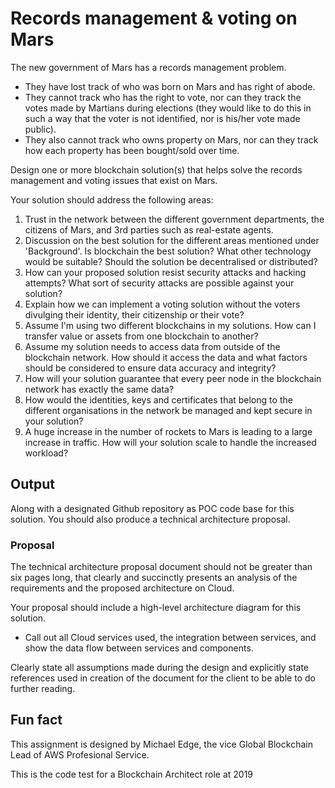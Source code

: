 # Records management & voting on Mars
The new government of Mars has a records management problem. 
- They have lost track of who was born on Mars and has right of abode.
- They cannot track who has the right to vote, nor can they track the votes made by Martians during elections (they would like to do this in such a way that the voter is not identified, nor is his/her vote made public).
- They also cannot track who owns property on Mars, nor can they track how each property has been bought/sold over time.

Design one or more blockchain solution(s) that helps solve the records management and voting issues that exist on Mars.

Your solution should address the following areas:
1. Trust in the network between the different government departments, the citizens of
Mars, and 3rd parties such as real-estate agents.
2. Discussion on the best solution for the different areas mentioned under 'Background'.
Is blockchain the best solution? What other technology would be suitable? Should the
solution be decentralised or distributed?
3. How can your proposed solution resist security attacks and hacking attempts? What
sort of security attacks are possible against your solution?
4. Explain how we can implement a voting solution without the voters divulging their
identity, their citizenship or their vote?
5. Assume I'm using two different blockchains in my solutions. How can I transfer value
or assets from one blockchain to another?
6. Assume my solution needs to access data from outside of the blockchain network.
How should it access the data and what factors should be considered to ensure data
accuracy and integrity?
7. How will your solution guarantee that every peer node in the blockchain network has
exactly the same data?
8. How would the identities, keys and certificates that belong to the different
organisations in the network be managed and kept secure in your solution?
9. A huge increase in the number of rockets to Mars is leading to a large increase in
traffic. How will your solution scale to handle the increased workload?

## Output
Along with a designated Github repository as POC code base for this solution. You should also produce a technical architecture proposal.
### Proposal
The technical architecture proposal document should not be greater than six pages long, that clearly and succinctly presents an analysis of the requirements and the proposed architecture on Cloud.

Your proposal should include a high-level architecture diagram for this solution. 
- Call out all Cloud services used, the integration between services, and show the data flow between services and components.

Clearly state all assumptions made during the design and explicitly state references used in creation of the document for the client to be able to do further reading.


## Fun fact
This assignment is designed by Michael Edge, the vice Global Blockchain Lead of AWS Profesional Service. 

This is the code test for a Blockchain Architect role at 2019
